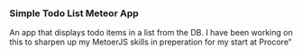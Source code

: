 ### Simple Todo List Meteor App
An app that displays todo items in a list from the DB. I have been working on this to sharpen up my MetoerJS skills in preperation for my start at Procore"

